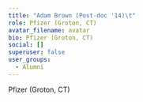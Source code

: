```yaml
---
title: "Adam Brown (Post-doc '14)\t"
role: Pfizer (Groton, CT)
avatar_filename: avatar
bio: Pfizer (Groton, CT)
social: []
superuser: false
user_groups:
  - Alumni
---
```

Pfizer (Groton, CT)
